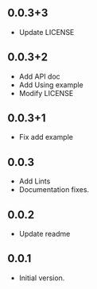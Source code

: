 ## 0.0.3+3

- Update LICENSE

## 0.0.3+2

- Add API doc
- Add Using example
- Modify LICENSE

## 0.0.3+1

- Fix add example

## 0.0.3

- Add Lints
- Documentation fixes.

## 0.0.2

- Update readme

## 0.0.1

- Initial version.
